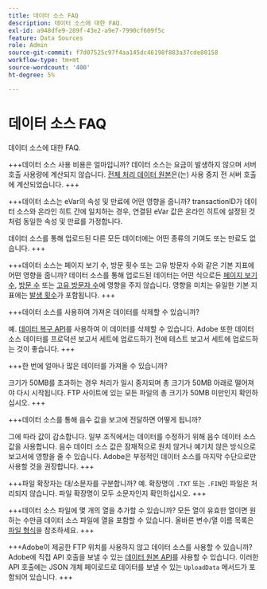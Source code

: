 ```yaml
---
title: 데이터 소스 FAQ
description: 데이터 소스에 대한 FAQ.
exl-id: a948dfe9-289f-43e2-a9e7-7990cf609f5c
feature: Data Sources
role: Admin
source-git-commit: f7d07525c97f4aa145dc46198f883a37cde80158
workflow-type: tm+mt
source-wordcount: '400'
ht-degree: 5%

---
```


# 데이터 소스 FAQ

데이터 소스에 대한 FAQ.

+++데이터 소스 사용 비용은 얼마입니까?
데이터 소스는 요금이 발생하지 않으며 서버 호출 사용량에 계산되지 않습니다. [전체 처리 데이터 원본](full-processing-eol.md)은(는) 사용 중지 전 서버 호출에 계산되었습니다.
+++

+++데이터 소스는 eVar의 속성 및 만료에 어떤 영향을 줍니까?
transactionID가 데이터 소스와 온라인 히트 간에 일치하는 경우, 연결된 eVar 값은 온라인 히트에 설정된 것처럼 동일한 속성 및 만료를 가정합니다.

데이터 소스를 통해 업로드된 다른 모든 데이터에는 어떤 종류의 기여도 또는 만료도 없습니다.
+++

+++데이터 소스는 페이지 보기 수, 방문 횟수 또는 고유 방문자 수와 같은 기본 지표에 어떤 영향을 줍니까?
데이터 소스를 통해 업로드된 데이터는 어떤 식으로든 [페이지 보기 수](/help/components/metrics/page-views.md), [방문 수](/help/components/metrics/visits.md) 또는 [고유 방문자 수](/help/components/metrics/unique-visitors.md)에 영향을 주지 않습니다. 영향을 미치는 유일한 기본 지표에는 [발생 횟수](/help/components/metrics/occurrences.md)가 포함됩니다.
+++

+++데이터 소스를 사용하여 가져온 데이터를 삭제할 수 있습니까?

예. [데이터 복구 API](https://developer.adobe.com/analytics-apis/docs/2.0/guides/endpoints/data-repair/)를 사용하여 이 데이터를 삭제할 수 있습니다. Adobe 또한 데이터 소스 데이터를 프로덕션 보고서 세트에 업로드하기 전에 테스트 보고서 세트에 업로드하는 것이 좋습니다.
+++

+++한 번에 얼마나 많은 데이터를 가져올 수 있습니까?

크기가 50MB를 초과하는 경우 처리가 일시 중지되며 총 크기가 50MB 아래로 떨어져야 다시 시작됩니다. FTP 사이트에 있는 모든 파일의 총 크기가 50MB 미만인지 확인하십시오.
+++

+++데이터 소스를 통해 음수 값을 보고에 전달하면 어떻게 됩니까?

그에 따라 값이 감소합니다. 일부 조직에서는 데이터를 수정하기 위해 음수 데이터 소스 값을 사용합니다. 음수 데이터 소스 값은 잠재적으로 원치 않거나 예기치 않은 방식으로 보고서에 영향을 줄 수 있습니다. Adobe은 부정적인 데이터 소스를 마지막 수단으로만 사용할 것을 권장합니다.
+++

+++파일 확장자는 대/소문자를 구분합니까?
예. 확장명이 `.TXT` 또는 `.FIN`인 파일은 처리되지 않습니다. 파일 확장명이 모두 소문자인지 확인하십시오.
+++

+++데이터 소스 파일에 몇 개의 열을 추가할 수 있습니까?
모든 열이 유효한 열이면 원하는 수만큼 데이터 소스 파일에 열을 포함할 수 있습니다. 올바른 변수/열 이름 목록은 [파일 형식](file-format.md)을 참조하세요.
+++

+++Adobe이 제공한 FTP 위치를 사용하지 않고 데이터 소스를 사용할 수 있습니까?
Adobe에 직접 API 호출을 보낼 수 있는 [데이터 원본 API](https://developer.adobe.com/analytics-apis/docs/1.4/guides/data-sources/)를 사용할 수 있습니다. 이러한 API 호출에는 JSON 개체 페이로드로 데이터를 보낼 수 있는 `UploadData` 메서드가 포함되어 있습니다.
+++
